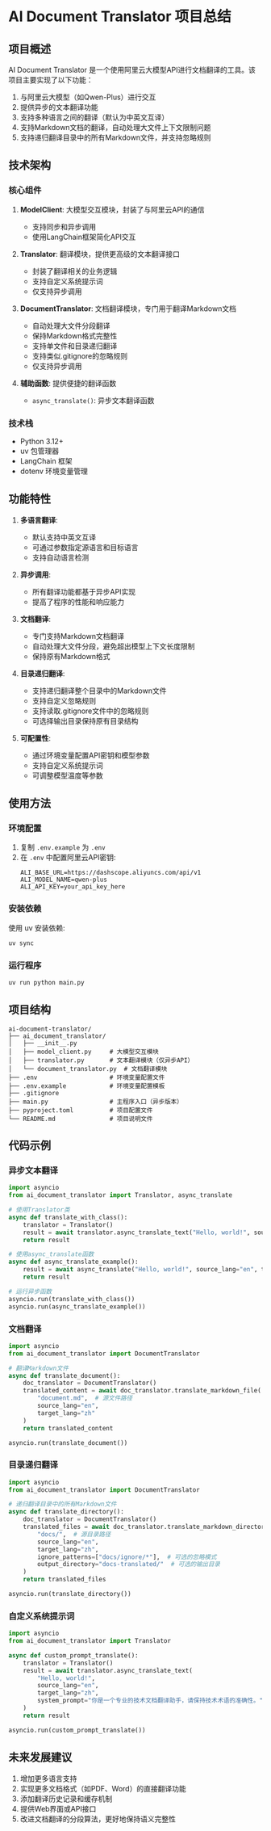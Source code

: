 # AI Document Translator 项目总结

## 项目概述

AI Document Translator 是一个使用阿里云大模型API进行文档翻译的工具。该项目主要实现了以下功能：

1. 与阿里云大模型（如Qwen-Plus）进行交互
2. 提供异步的文本翻译功能
3. 支持多种语言之间的翻译（默认为中英文互译）
4. 支持Markdown文档的翻译，自动处理大文件上下文限制问题
5. 支持递归翻译目录中的所有Markdown文件，并支持忽略规则

## 技术架构

### 核心组件

1. **ModelClient**: 大模型交互模块，封装了与阿里云API的通信
   - 支持同步和异步调用
   - 使用LangChain框架简化API交互

2. **Translator**: 翻译模块，提供更高级的文本翻译接口
   - 封装了翻译相关的业务逻辑
   - 支持自定义系统提示词
   - 仅支持异步调用

3. **DocumentTranslator**: 文档翻译模块，专门用于翻译Markdown文档
   - 自动处理大文件分段翻译
   - 保持Markdown格式完整性
   - 支持单文件和目录递归翻译
   - 支持类似.gitignore的忽略规则
   - 仅支持异步调用

4. **辅助函数**: 提供便捷的翻译函数
   - `async_translate()`: 异步文本翻译函数

### 技术栈

- Python 3.12+
- uv 包管理器
- LangChain 框架
- dotenv 环境变量管理

## 功能特性

1. **多语言翻译**:
   - 默认支持中英文互译
   - 可通过参数指定源语言和目标语言
   - 支持自动语言检测

2. **异步调用**:
   - 所有翻译功能都基于异步API实现
   - 提高了程序的性能和响应能力

3. **文档翻译**:
   - 专门支持Markdown文档翻译
   - 自动处理大文件分段，避免超出模型上下文长度限制
   - 保持原有Markdown格式

4. **目录递归翻译**:
   - 支持递归翻译整个目录中的Markdown文件
   - 支持自定义忽略规则
   - 支持读取.gitignore文件中的忽略规则
   - 可选择输出目录保持原有目录结构

5. **可配置性**:
   - 通过环境变量配置API密钥和模型参数
   - 支持自定义系统提示词
   - 可调整模型温度等参数

## 使用方法

### 环境配置

1. 复制 `.env.example` 为 `.env`
2. 在 `.env` 中配置阿里云API密钥:
   ```
   ALI_BASE_URL=https://dashscope.aliyuncs.com/api/v1
   ALI_MODEL_NAME=qwen-plus
   ALI_API_KEY=your_api_key_here
   ```

### 安装依赖

使用 uv 安装依赖:
```bash
uv sync
```

### 运行程序

```bash
uv run python main.py
```

## 项目结构

```
ai-document-translator/
├── ai_document_translator/
│   ├── __init__.py
│   ├── model_client.py     # 大模型交互模块
│   ├── translator.py       # 文本翻译模块（仅异步API）
│   └── document_translator.py  # 文档翻译模块
├── .env                    # 环境变量配置文件
├── .env.example            # 环境变量配置模板
├── .gitignore
├── main.py                 # 主程序入口（异步版本）
├── pyproject.toml          # 项目配置文件
└── README.md               # 项目说明文件
```

## 代码示例

### 异步文本翻译

```python
import asyncio
from ai_document_translator import Translator, async_translate

# 使用Translator类
async def translate_with_class():
    translator = Translator()
    result = await translator.async_translate_text("Hello, world!", source_lang="en", target_lang="zh")
    return result

# 使用async_translate函数
async def async_translate_example():
    result = await async_translate("Hello, world!", source_lang="en", target_lang="zh")
    return result

# 运行异步函数
asyncio.run(translate_with_class())
asyncio.run(async_translate_example())
```

### 文档翻译

```python
import asyncio
from ai_document_translator import DocumentTranslator

# 翻译Markdown文件
async def translate_document():
    doc_translator = DocumentTranslator()
    translated_content = await doc_translator.translate_markdown_file(
        "document.md",  # 源文件路径
        source_lang="en", 
        target_lang="zh"
    )
    return translated_content

asyncio.run(translate_document())
```

### 目录递归翻译

```python
import asyncio
from ai_document_translator import DocumentTranslator

# 递归翻译目录中的所有Markdown文件
async def translate_directory():
    doc_translator = DocumentTranslator()
    translated_files = await doc_translator.translate_markdown_directory(
        "docs/",  # 源目录路径
        source_lang="en",
        target_lang="zh",
        ignore_patterns=["docs/ignore/*"],  # 可选的忽略模式
        output_directory="docs-translated/"  # 可选的输出目录
    )
    return translated_files

asyncio.run(translate_directory())
```

### 自定义系统提示词

```python
import asyncio
from ai_document_translator import Translator

async def custom_prompt_translate():
    translator = Translator()
    result = await translator.async_translate_text(
        "Hello, world!", 
        source_lang="en", 
        target_lang="zh",
        system_prompt="你是一个专业的技术文档翻译助手，请保持技术术语的准确性。"
    )
    return result

asyncio.run(custom_prompt_translate())
```

## 未来发展建议

1. 增加更多语言支持
2. 实现更多文档格式（如PDF、Word）的直接翻译功能
3. 添加翻译历史记录和缓存机制
4. 提供Web界面或API接口
5. 改进文档翻译的分段算法，更好地保持语义完整性